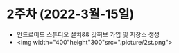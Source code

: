  # 2주차 (2022-3월-15일)
  - 안드로이드 스튜디오 설치&& 갓허브 가입 및 저장소 생성
   - <img width="400"height"300"src=".picture/2st.png"></img>
